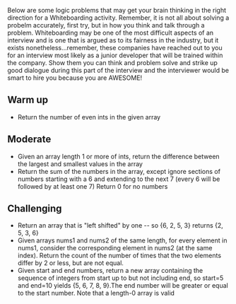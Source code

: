 
Below are some logic problems that may get your brain thinking in the right direction for a Whiteboarding activity. Remember, it is not
all about solving a probelm accurately, first try, but in how you think and talk through a problem. Whiteboarding may be one of the most
difficult aspects of an interview and is one that is argued as to its fairness in the industry, but it exists nonetheless...remember, these companies have reached out to you for an interview most likely as a junior developer that will be trained within the company. Show
them you can think and problem solve and strike up good dialogue during this part of the interview and the interviewer would be smart to 
hire you because you are AWESOME!


## Warm up 

- Return the number of even ints in the given array

## Moderate

- Given an array length 1 or more of ints, return the difference between the largest and smallest values in the array
- Return the sum of the numbers in the array, except ignore sections of numbers starting with a 6 and extending to the next 7 
(every 6 will be followed by at least one 7) Return 0 for no numbers


## Challenging

- Return an array that is "left shifted" by one -- so {6, 2, 5, 3} returns {2, 5, 3, 6}
- Given arrays nums1 and nums2 of the same length, for every element in nums1, consider the corresponding element in nums2 
(at the same index). Return the count of the number of times that the two elements differ by 2 or less, but are not equal.
- Given start and end numbers, return a new array containing the sequence of integers from start up to but not including end,
so start=5 and end=10 yields {5, 6, 7, 8, 9}.The end number will be greater or equal to the start number. 
Note that a length-0 array is valid
